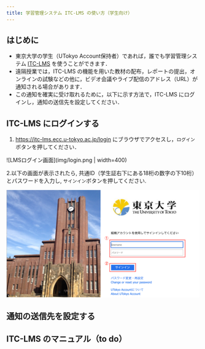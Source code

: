 ```yaml
---
title: 学習管理システム ITC-LMS の使い方（学生向け）
---
```



## はじめに
* 東京大学の学生（UTokyo Account保持者）であれば，誰でも学習管理システム <a href="https://itc-lms.ecc.u-tokyo.ac.jp/login" target="_blank">ITC-LMS</a> を使うことができます．
* 遠隔授業では，ITC-LMS の機能を用いた教材の配布，レポートの提出，オンラインの試験などの他に，ビデオ会議やライブ配信のアドレス（URL）が通知される場合があります．
* この通知を確実に受け取れるために，以下に示す方法で，ITC-LMS にログインし，通知の送信先を設定してください．

## ITC-LMS にログインする

1. <a href="https://itc-lms.ecc.u-tokyo.ac.jp/login" target="_blank">https://itc-lms.ecc.u-tokyo.ac.jp/login</a> にブラウザでアクセスし，`ログイン`ボタンを押してください．

![LMSログイン画面](img/login.png | width=400)

2.以下の画面が表示されたら, 共通ID（学生証右下にある18桁の数字の下10桁）とパスワードを入力し, `サインイン`ボタンを押してください.

![UTokyo Accountログイン画面](img/UTAC.png)

## 通知の送信先を設定する

## ITC-LMS のマニュアル（to do）
